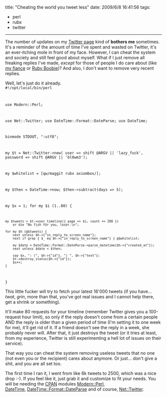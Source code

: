 title: "Cheating the world you tweet less"
date: 2009/6/8 16:41:56
tags:
- perl
- rubx
- twitter
---
The number of updates on my <a href="http://twitter.com/amsterdamog">Twitter page</a> kind of <strong>bothers me</strong> sometimes. It's a reminder of the amount of time I've spent and wasted on Twitter, it's an ever-itching mole in front of my face. However, I can cheat the system and society and still feel good about myself. What if I just remove all freaking replies I've made, <em>except</em> for those of people I do care about (like <a href="http://maggit.net">my fiance</a> or <a href="http://twitter.com/rubx">Ruby Boobie</a>)? And also, I don't want to remove very recent replies.

Well, let's just do it already.
<code lang="perl">
#!/opt/local/bin/perl

use Modern::Perl;

use Net::Twitter;
use DateTime::Format::DateParse;
use DateTime;

binmode STDOUT, ":utf8";

my $t = Net::Twitter->new(
    user => shift @ARGV || 'lazy_fuck', 
    password => shift @ARGV || 'bl0wm3');

my $whitelist = [qw/maggit rubx axiombox/];

my $then = DateTime->now;
$then->subtract(days => 5);

my $x = 1;
for my $i (1..80) {

    my $tweets = $t->user_timeline({ page => $i, count => 200 })
        or die "No fish for you, loser.\n";

    for my $h (@$tweets) {
        next unless $h->{"in_reply_to_screen_name"};
        next if grep { $_ eq $h->{"in_reply_to_screen_name"} } @$whitelist;

        my $date = DateTime::Format::DateParse->parse_datetime($h->{"created_at"});
        next unless $date < $then;

        say $x, ": (", $h->{"id"}, ") ", $h->{"text"};
        $t->destroy_status($h->{"id"});
        $x++;
    }
}
</code>

This little fucker will try to fetch your latest 16'000 tweets (if you have... <em>twat</em>, *grin*, more than that, you've got real issues and I cannot help there, get a shrink or something).

It'll make 80 requests for your timeline (remember Twitter gives you a 100-request hour limit), so only if the reply doesn't come from a certain people AND the reply is older than a given period of time (I'm setting it to one week for me), it'll get rid of it. If a friend doesn't see the reply in a week, she probably never will. After that, it just destroys the tweet (or it tries at least, from my experience, Twitter is still experimenting a hell lot of issues on their service).

That way you can cheat the system removing useless tweets that no one (not even you or the recipient) cares about anymore. Or just... don't give a shit, and you are all set too.

The first time I ran it, I went from like 6k tweets to 2500, which was a nice drop :-). If you feel like it, just grab it and customize to fit your needs. You will be needing the <a href="http://search.cpan.org">CPAN</a> modules <a href="http://search.cpan.org/dist/Modern-Perl">Modern::Perl</a>, <a href="http://search.cpan.org/dist/DateTime">DateTime</a>, <a href="http://search.cpan.org/dist/DateTime-Format-DateParse">DateTime::Format::DateParse</a> and of course, <a href="http://search.cpan.org/dist/Net-Twitter">Net::Twitter</a>.